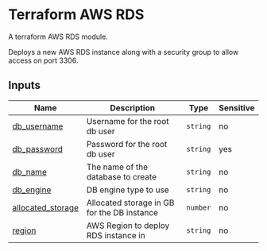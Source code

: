 # Terraform AWS RDS

A terraform AWS RDS module. 

Deploys a new AWS RDS instance along with a security group to allow access on port 3306.

## Inputs

| Name | Description | Type | Sensitive |
|------|-------------|------|---------|
| <a name="input_db_username"></a> [db\_username](#input\_db\_username) | Username for the root db user | `string` | no |
| <a name="input_db_password"></a> [db\_password](#input\_db\_password) | Password for the root db user | `string` | yes |
| <a name="input_db_name"></a> [db\_name](#input\_db\_name) | The name of the database to create | `string` | no |
| <a name="input_db_engine"></a> [db\_engine](#input\_db\_engine) | DB engine type to use| `string` | no |
| <a name="input_allocated_storage"></a> [allocated\_storage](#input\_allocated\_storage) | Allocated storage in GB for the DB instance| `number` | no |
| <a name="input_region"></a> [region](#input\_region) | AWS Region to deploy RDS instance in | `string` | no |